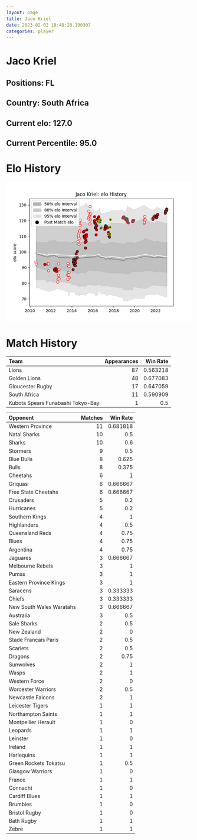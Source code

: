 ```yaml
---  
layout: page  
title: Jaco Kriel  
date: 2023-02-02 18:48:28.190307  
categories: player  
---
```

# Jaco Kriel

## Positions: FL

## Country: South Africa

## Current elo: 127.0

## Current Percentile: 95.0

# Elo History


![elo history](history_JacoKriel.png)
# Match History


| Team                              |   Appearances |   Win Rate |
|:----------------------------------|--------------:|-----------:|
| Lions                             |            87 |   0.563218 |
| Golden Lions                      |            48 |   0.677083 |
| Gloucester Rugby                  |            17 |   0.647059 |
| South Africa                      |            11 |   0.590909 |
| Kubota Spears Funabashi Tokyo-Bay |             1 |   0.5      |

| Opponent                 |   Matches |   Win Rate |
|:-------------------------|----------:|-----------:|
| Western Province         |        11 |   0.681818 |
| Natal Sharks             |        10 |   0.5      |
| Sharks                   |        10 |   0.6      |
| Stormers                 |         9 |   0.5      |
| Blue Bulls               |         8 |   0.625    |
| Bulls                    |         8 |   0.375    |
| Cheetahs                 |         6 |   1        |
| Griquas                  |         6 |   0.666667 |
| Free State Cheetahs      |         6 |   0.666667 |
| Crusaders                |         5 |   0.2      |
| Hurricanes               |         5 |   0.2      |
| Southern Kings           |         4 |   1        |
| Highlanders              |         4 |   0.5      |
| Queensland Reds          |         4 |   0.75     |
| Blues                    |         4 |   0.75     |
| Argentina                |         4 |   0.75     |
| Jaguares                 |         3 |   0.666667 |
| Melbourne Rebels         |         3 |   1        |
| Pumas                    |         3 |   1        |
| Eastern Province Kings   |         3 |   1        |
| Saracens                 |         3 |   0.333333 |
| Chiefs                   |         3 |   0.333333 |
| New South Wales Waratahs |         3 |   0.666667 |
| Australia                |         3 |   0.5      |
| Sale Sharks              |         2 |   0.5      |
| New Zealand              |         2 |   0        |
| Stade Francais Paris     |         2 |   0.5      |
| Scarlets                 |         2 |   0.5      |
| Dragons                  |         2 |   0.75     |
| Sunwolves                |         2 |   1        |
| Wasps                    |         2 |   1        |
| Western Force            |         2 |   0        |
| Worcester Warriors       |         2 |   0.5      |
| Newcastle Falcons        |         2 |   1        |
| Leicester Tigers         |         1 |   1        |
| Northampton Saints       |         1 |   1        |
| Montpellier Herault      |         1 |   0        |
| Leopards                 |         1 |   1        |
| Leinster                 |         1 |   0        |
| Ireland                  |         1 |   1        |
| Harlequins               |         1 |   1        |
| Green Rockets Tokatsu    |         1 |   0.5      |
| Glasgow Warriors         |         1 |   0        |
| France                   |         1 |   1        |
| Connacht                 |         1 |   0        |
| Cardiff Blues            |         1 |   1        |
| Brumbies                 |         1 |   0        |
| Bristol Rugby            |         1 |   0        |
| Bath Rugby               |         1 |   1        |
| Zebre                    |         1 |   1        |
